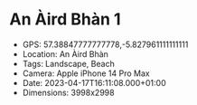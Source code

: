 # An Àird Bhàn 1

- GPS: 57.38847777777778,-5.827961111111111
- Location: An Àird Bhàn
- Tags: Landscape, Beach
- Camera: Apple iPhone 14 Pro Max
- Date: 2023-04-17T16:11:08.000+01:00
- Dimensions: 3998x2998
